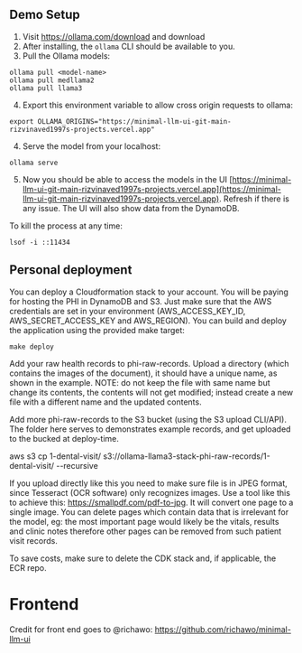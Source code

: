 ## Demo Setup

1. Visit https://ollama.com/download and download
2. After installing, the `ollama` CLI should be available to you.
3. Pull the Ollama models:
```
ollama pull <model-name>
ollama pull medllama2
ollama pull llama3
```
4. Export this environment variable to allow cross origin requests to ollama:
```
export OLLAMA_ORIGINS="https://minimal-llm-ui-git-main-rizvinaved1997s-projects.vercel.app"
```
4. Serve the model from your localhost:
```
ollama serve
```
5. Now you should be able to access the models in the UI [https://minimal-llm-ui-git-main-rizvinaved1997s-projects.vercel.app](https://minimal-llm-ui-git-main-rizvinaved1997s-projects.vercel.app). Refresh if there is any issue. The UI will also show data from the DynamoDB.


To kill the process at any time:
```
lsof -i ::11434
```


## Personal deployment

You can deploy a Cloudformation stack to your account. You will be paying for hosting the PHI in DynamoDB and S3. Just make sure that the AWS credentials are set in your environment (AWS_ACCESS_KEY_ID, AWS_SECRET_ACCESS_KEY and AWS_REGION). You can build and deploy the application using the provided make target:
```
make deploy
```

Add your raw health records to phi-raw-records. Upload a directory (which contains the images of the document), it should have a unique name, as shown in the example. NOTE: do not keep the file with same name but change its contents, the contents will not get modified; instead create a new file with a different name and the updated contents.

Add more phi-raw-records to the S3 bucket (using the S3 upload CLI/API). The folder here serves to demonstrates example records, and get uploaded to the bucked at deploy-time.

aws s3 cp 1-dental-visit/ s3://ollama-llama3-stack-phi-raw-records/1-dental-visit/ --recursive

If you upload directly like this you need to make sure file is in JPEG format, since Tesseract (OCR software) only recognizes images. Use a tool like this to achieve this: https://smallpdf.com/pdf-to-jpg. It will convert one page to a single image. You can delete pages which contain data that is irrelevant for the model, eg: the most important page would likely be the vitals, results and clinic notes therefore other pages can be removed from such patient visit records.

To save costs, make sure to delete the CDK stack and, if applicable, the ECR repo.

# Frontend

Credit for front end goes to @richawo: https://github.com/richawo/minimal-llm-ui
